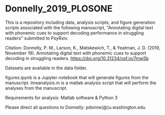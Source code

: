 # Donnelly_2019_PLOSONE
This is a repository including data, analysis scripts, and figure generation scripts associated with the following manuscript, "Annotating digital text with phonemic cues to support decoding performance in struggling readers" submitted to PsyRxiv.

Citation: Donnelly, P. M., Larson, K., Matskewich, T., & Yeatman, J. D. (2019, November 19). Annotating digital text with phonemic cues to support decoding in struggling readers. https://doi.org/10.31234/osf.io/7mw5b

Datasets are available in the data folder.

figures.ipynb is a Jupyter notebook that will generate figures from the manuscript.
lmeanalysis.m is a matlab analysis script that will perform the analyses from the manuscript.

Requirements for analysis: Matlab software & Python 3

Please direct all questions to Donnelly: pdonne(@)u.washington.edu
